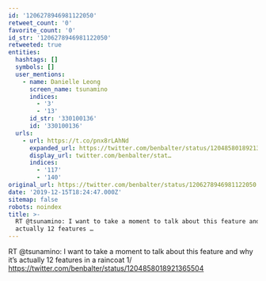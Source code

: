 ```yaml
---
id: '1206278946981122050'
retweet_count: '0'
favorite_count: '0'
id_str: '1206278946981122050'
retweeted: true
entities:
  hashtags: []
  symbols: []
  user_mentions:
    - name: Danielle Leong
      screen_name: tsunamino
      indices:
        - '3'
        - '13'
      id_str: '330100136'
      id: '330100136'
  urls:
    - url: https://t.co/pnx8rLAhNd
      expanded_url: https://twitter.com/benbalter/status/1204858018921365504
      display_url: twitter.com/benbalter/stat…
      indices:
        - '117'
        - '140'
original_url: https://twitter.com/benbalter/status/1206278946981122050
date: '2019-12-15T18:24:47.000Z'
sitemap: false
robots: noindex
title: >-
  RT @tsunamino: I want to take a moment to talk about this feature and why it’s
  actually 12 features …
---
```


RT @tsunamino: I want to take a moment to talk about this feature and why it’s actually 12 features in a raincoat 1/ https://twitter.com/benbalter/status/1204858018921365504